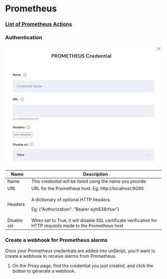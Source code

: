 # Prometheus

### [List of Prometheus Actions](action\_prometheus.md)

### Authentication

![Information needed to onboard Prometheus connector](<../../../.gitbook/assets/Screen Shot 2022-06-15 at 7.52.25 PM.png>)

| Name        | Description                                                                                                  |
| ----------- | ------------------------------------------------------------------------------------------------------------ |
| Name        | This credential will be listed using the name you provide                                                    |
| URL         | URL for the Prometheus host. Eg: http://localhost:9090                                                       |
| Headers     | <p>A dictionary of optional HTTP headers.</p><p>Eg: {“Authorization”: “Bearer eyh838rfsw”}</p>               |
| Disable ssl | When set to True, it will disable SSL certificate verification for HTTP requests made to the Prometheus host |

### Create a webhook for Prometheus alarms

Once your Prometheus credentials are added into unSkript, you'll want to create a webhook to receive alarms from Prometheus.

1. On the Proxy page, find the credential you just created, and click the button to generate a webhook. &#x20;
